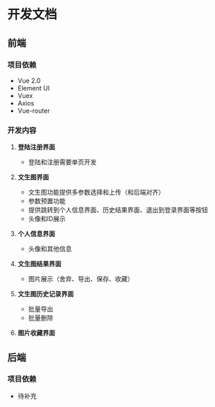 # 开发文档

## 前端

### 项目依赖
- Vue 2.0
- Element UI
- Vuex
- Axios
- Vue-router

### 开发内容

1. **登陆注册界面**
   - 登陆和注册需要单页开发

2. **文生图界面**
   - 文生图功能提供多参数选择和上传（和后端对齐）
   - 参数预置功能
   - 提供跳转到个人信息界面、历史结果界面、退出到登录界面等按钮
   - 头像和ID展示

3. **个人信息界面**
   - 头像和其他信息

4. **文生图结果界面**
   - 图片展示（舍弃、导出、保存、收藏）

5. **文生图历史记录界面**
   - 批量导出
   - 批量删除

6. **图片收藏界面**

## 后端

### 项目依赖
- 待补充